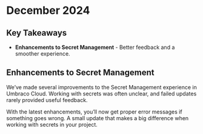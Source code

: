# December 2024

## Key Takeaways

* **Enhancements to Secret Management** - Better feedback and a smoother experience.

## Enhancements to Secret Management

We’ve made several improvements to the Secret Management experience in Umbraco Cloud.
Working with secrets was often unclear, and failed updates rarely provided useful feedback.

With the latest enhancements, you’ll now get proper error messages if something goes wrong.
A small update that makes a big difference when working with secrets in your project.
